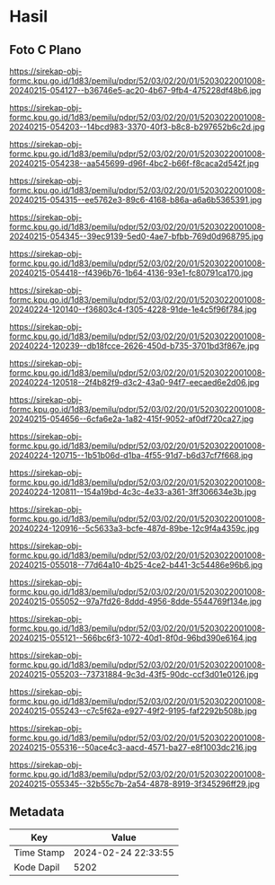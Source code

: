 # Hasil

## Foto C Plano

https://sirekap-obj-formc.kpu.go.id/1d83/pemilu/pdpr/52/03/02/20/01/5203022001008-20240215-054127--b36746e5-ac20-4b67-9fb4-475228df48b6.jpg

https://sirekap-obj-formc.kpu.go.id/1d83/pemilu/pdpr/52/03/02/20/01/5203022001008-20240215-054203--14bcd983-3370-40f3-b8c8-b297652b6c2d.jpg

https://sirekap-obj-formc.kpu.go.id/1d83/pemilu/pdpr/52/03/02/20/01/5203022001008-20240215-054238--aa545699-d96f-4bc2-b66f-f8caca2d542f.jpg

https://sirekap-obj-formc.kpu.go.id/1d83/pemilu/pdpr/52/03/02/20/01/5203022001008-20240215-054315--ee5762e3-89c6-4168-b86a-a6a6b5365391.jpg

https://sirekap-obj-formc.kpu.go.id/1d83/pemilu/pdpr/52/03/02/20/01/5203022001008-20240215-054345--39ec9139-5ed0-4ae7-bfbb-769d0d968795.jpg

https://sirekap-obj-formc.kpu.go.id/1d83/pemilu/pdpr/52/03/02/20/01/5203022001008-20240215-054418--f4396b76-1b64-4136-93e1-fc80791ca170.jpg

https://sirekap-obj-formc.kpu.go.id/1d83/pemilu/pdpr/52/03/02/20/01/5203022001008-20240224-120140--f36803c4-f305-4228-91de-1e4c5f96f784.jpg

https://sirekap-obj-formc.kpu.go.id/1d83/pemilu/pdpr/52/03/02/20/01/5203022001008-20240224-120239--db18fcce-2626-450d-b735-3701bd3f867e.jpg

https://sirekap-obj-formc.kpu.go.id/1d83/pemilu/pdpr/52/03/02/20/01/5203022001008-20240224-120518--2f4b82f9-d3c2-43a0-94f7-eecaed6e2d06.jpg

https://sirekap-obj-formc.kpu.go.id/1d83/pemilu/pdpr/52/03/02/20/01/5203022001008-20240215-054656--6cfa6e2a-1a82-415f-9052-af0df720ca27.jpg

https://sirekap-obj-formc.kpu.go.id/1d83/pemilu/pdpr/52/03/02/20/01/5203022001008-20240224-120715--1b51b06d-d1ba-4f55-91d7-b6d37cf7f668.jpg

https://sirekap-obj-formc.kpu.go.id/1d83/pemilu/pdpr/52/03/02/20/01/5203022001008-20240224-120811--154a19bd-4c3c-4e33-a361-3ff306634e3b.jpg

https://sirekap-obj-formc.kpu.go.id/1d83/pemilu/pdpr/52/03/02/20/01/5203022001008-20240224-120916--5c5633a3-bcfe-487d-89be-12c9f4a4359c.jpg

https://sirekap-obj-formc.kpu.go.id/1d83/pemilu/pdpr/52/03/02/20/01/5203022001008-20240215-055018--77d64a10-4b25-4ce2-b441-3c54486e96b6.jpg

https://sirekap-obj-formc.kpu.go.id/1d83/pemilu/pdpr/52/03/02/20/01/5203022001008-20240215-055052--97a7fd26-8ddd-4956-8dde-5544769f134e.jpg

https://sirekap-obj-formc.kpu.go.id/1d83/pemilu/pdpr/52/03/02/20/01/5203022001008-20240215-055121--566bc6f3-1072-40d1-8f0d-96bd390e6164.jpg

https://sirekap-obj-formc.kpu.go.id/1d83/pemilu/pdpr/52/03/02/20/01/5203022001008-20240215-055203--73731884-9c3d-43f5-90dc-ccf3d01e0126.jpg

https://sirekap-obj-formc.kpu.go.id/1d83/pemilu/pdpr/52/03/02/20/01/5203022001008-20240215-055243--c7c5f62a-e927-49f2-9195-faf2292b508b.jpg

https://sirekap-obj-formc.kpu.go.id/1d83/pemilu/pdpr/52/03/02/20/01/5203022001008-20240215-055316--50ace4c3-aacd-4571-ba27-e8f1003dc216.jpg

https://sirekap-obj-formc.kpu.go.id/1d83/pemilu/pdpr/52/03/02/20/01/5203022001008-20240215-055345--32b55c7b-2a54-4878-8919-3f345296ff29.jpg


## Metadata

| Key        | Value               |
| ---------- | ------------------- |
| Time Stamp | 2024-02-24 22:33:55 |
| Kode Dapil | 5202                |



